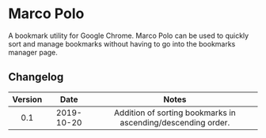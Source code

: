 # Marco Polo

A bookmark utility for Google Chrome. Marco Polo can be used to quickly sort and manage bookmarks without having to go into the bookmarks manager page.

## Changelog

| Version        | Date          | Notes                                                       |
|:--------------:|:-------------:|:-----------------------------------------------------------:|
| 0.1            | 2019-10-20    | Addition of sorting bookmarks in ascending/descending order.|